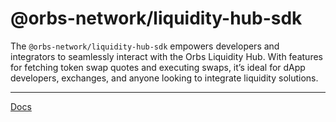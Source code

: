 # **@orbs-network/liquidity-hub-sdk**

The `@orbs-network/liquidity-hub-sdk` empowers developers and integrators to seamlessly interact with the Orbs Liquidity Hub. With features for fetching token swap quotes and executing swaps, it’s ideal for dApp developers, exchanges, and anyone looking to integrate liquidity solutions.

---

[Docs](https://docs.orbs.network/orbs-integrations)